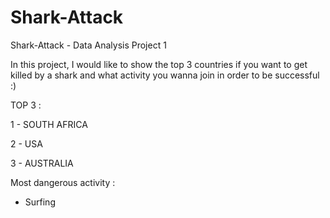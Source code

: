 # Shark-Attack

Shark-Attack - Data Analysis Project 1

In this project, I would like to show the top 3 countries if you want to get killed by a shark and what activity you wanna join in order to be successful :)

TOP 3  : 
 
1 - SOUTH AFRICA

2 - USA 

3 - AUSTRALIA


Most dangerous activity : 

- Surfing
